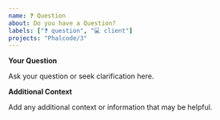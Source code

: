 ```yaml
---
name: ❓ Question
about: Do you have a Question?
labels: ["❓ question", "💻 client"]
projects: "Phalcode/3"
---
```


**Your Question**

Ask your question or seek clarification here.

**Additional Context**

Add any additional context or information that may be helpful.
